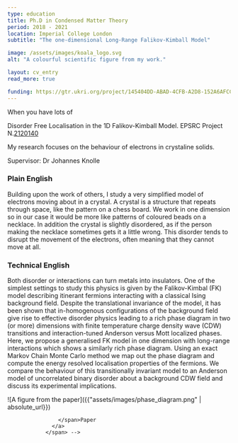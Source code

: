 ```yaml
---
type: education
title: Ph.D in Condensed Matter Theory
period: 2018 - 2021
location: Imperial College London
subtitle: "The one-dimensional Long-Range Falikov-Kimball Model"

image: /assets/images/koala_logo.svg
alt: "A colourful scientific figure from my work."

layout: cv_entry
read_more: true

funding: https://gtr.ukri.org/project/145404DD-ABAD-4CFB-A2D8-152A6AFCCEB7#/tabOverview
---
```


When you have lots of 

Disorder Free Localisation in the 1D Falikov-Kimball Model. EPSRC Project N.<a href="{{page.funding}}">2120140</a> 

My research focuses on the behaviour of electrons in crystaline solids.<br>

Supervisor: Dr Johannes Knolle<br>


### Plain English

Building upon the work of others, I study a very simplified model of electrons moving about in a crystal. A crystal is a structure that repeats through space, like the pattern on a chess board. We work in one dimension so in our case it would be more like patterns of coloured beads on a necklace. In addition the crystal is slightly disordered, as if the person making the necklace sometimes gets it a little wrong. This disorder tends to disrupt the movement of the electrons, often meaning that they cannot move at all.

### Technical English

Both disorder or interactions can turn metals into insulators. One of the simplest settings to study this physics is given by the Falikov-Kimbal (FK) model describing itinerant fermions interacting with a classical Ising background field. Despite the translational invariance of the model, it has been shown that in-homogenous configurations of the background field give rise to effective disorder physics leading to a rich phase diagram in two (or more) dimensions with finite temperature charge density wave (CDW) transitions and interaction-tuned Anderson versus Mott localized phases. Here, we propose a generalised FK model in one dimension with long-range interactions which shows a similarly rich phase diagram. Using an exact Markov Chain Monte Carlo method we map out the phase diagram and compute the energy resolved localisation properties of the fermions. We compare the behaviour of this transitionally invariant model to an Anderson model of uncorrelated binary disorder about a background CDW field and discuss its experimental implications.

![A figure from the paper]({{"assets/images/phase_diagram.png" | absolute_url}})

<!-- <span class="link-block">
                  <a href="https://drive.google.com/file/d/19HmB8Ls_H_3higF_QOHrIWu9hISXVIwZ/view?usp=sharing" class="paper-link-button">
                    <span class="icon">
                      <svg class="svg-inline--fa fa-file-pdf fa-w-12" aria-hidden="true" focusable="false" data-prefix="fas" data-icon="file-pdf" role="img" xmlns="http://www.w3.org/2000/svg" viewBox="0 0 384 512" data-fa-i2svg=""><path fill="currentColor" d="M181.9 256.1c-5-16-4.9-46.9-2-46.9 8.4 0 7.6 36.9 2 46.9zm-1.7 47.2c-7.7 20.2-17.3 43.3-28.4 62.7 18.3-7 39-17.2 62.9-21.9-12.7-9.6-24.9-23.4-34.5-40.8zM86.1 428.1c0 .8 13.2-5.4 34.9-40.2-6.7 6.3-29.1 24.5-34.9 40.2zM248 160h136v328c0 13.3-10.7 24-24 24H24c-13.3 0-24-10.7-24-24V24C0 10.7 10.7 0 24 0h200v136c0 13.2 10.8 24 24 24zm-8 171.8c-20-12.2-33.3-29-42.7-53.8 4.5-18.5 11.6-46.6 6.2-64.2-4.7-29.4-42.4-26.5-47.8-6.8-5 18.3-.4 44.1 8.1 77-11.6 27.6-28.7 64.6-40.8 85.8-.1 0-.1.1-.2.1-27.1 13.9-73.6 44.5-54.5 68 5.6 6.9 16 10 21.5 10 17.9 0 35.7-18 61.1-61.8 25.8-8.5 54.1-19.1 79-23.2 21.7 11.8 47.1 19.5 64 19.5 29.2 0 31.2-32 19.7-43.4-13.9-13.6-54.3-9.7-73.6-7.2zM377 105L279 7c-4.5-4.5-10.6-7-17-7h-6v128h128v-6.1c0-6.3-2.5-12.4-7-16.9zm-74.1 255.3c4.1-2.7-2.5-11.9-42.8-9 37.1 15.8 42.8 9 42.8 9z"></path></svg><!-- <i class="fas fa-file-pdf"></i> Font Awesome fontawesome.com -->
                    </span>Paper
                  </a>
                </span> -->